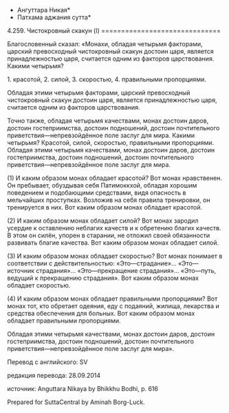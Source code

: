 * Ангуттара Никая*
* Патхама аджания сутта*

4\.259\. Чистокровный скакун \(I\)
\=\=\=\=\=\=\=\=\=\=\=\=\=\=\=\=\=\=\=\=\=\=\=\=\=\=\=\=\=\=

Благословенный сказал: «Монахи, обладая четырьмя факторами, царский превосходный чистокровный скакун достоин царя, является принадлежностью царя, считается одним из факторов царствования\. Какими четырьмя?

1\. красотой,
2\. силой,
3\. скоростью,
4\. правильными пропорциями\.

Обладая этими четырьмя факторами, царский превосходный чистокровный скакун достоин царя, является принадлежностью царя, считается одним из факторов царствования\.

Точно также, обладая четырьмя качествами, монах достоин даров, достоин гостеприимства, достоин подношений, достоин почтительного приветствия—непревзойдённое поле заслуг для мира\. Какими четырьмя? Красотой, силой, скоростью, правильными пропорциями\. Обладая этими четырьмя качествами, монах достоин даров, достоин гостеприимства, достоин подношений, достоин почтительного приветствия—непревзойдённое поле заслуг для мира\.

\(1\) И каким образом монах обладает красотой? Вот монах нравственен\. Он пребывает, обуздывая себя Патимоккхой, обладая хорошим поведением и подобающими средствами, видя опасность в мельчайших проступках\. Возложив на себя правила тренировки, он тренируется в них\. Вот каким образом монах обладает красотой\.

\(2\) И каким образом монах обладает силой? Вот монах зародил усердие к оставлению неблагих качеств и к обретению благих качеств\. В этом он силён, упорен в старании, не отложил своей обязанности развивать благие качества\. Вот каким образом монах обладает силой\.

\(3\) И каким образом монах обладает скоростью? Вот монах понимает в соответствии с действительностью: «Это—страдание»… «Это—источник страдания»… «Это—прекращение страдания»… «Это—путь, ведущий к прекращению страдания»\. Вот каким образом монах обладает скоростью\.

\(4\) И каким образом монах обладает правильными пропорциями? Вот монах тот, кто обретает одеяния, еду с подаяний, жилища, лекарства и средства обеспечения для больных\. Вот каким образом монах обладает правильными пропорциями\.

Обладая этими четырьмя качествами, монах достоин даров, достоин гостеприимства, достоин подношений, достоин почтительного приветствия—непревзойдённое поле заслуг для мира»\.

Перевод с английского: SV

редакция перевода: 28\.09\.2014

источник: Anguttara Nikaya by Bhikkhu Bodhi, p\. 616

Prepared for SuttaCentral by Aminah Borg\-Luck\.